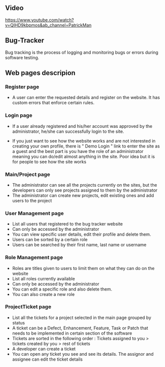 
<h2> Video </h1>

https://www.youtube.com/watch?v=QIHD9kbpmos&ab_channel=PatrickMan


<h2> Bug-Tracker </h1>

Bug tracking is the process of logging and monitoring bugs or errors during software testing.

<h2> Web pages descripion </h2>

<h3> Register page </h3>

- A user can enter the requested details and register on the website. It has custom errors that
  enforce certain rules.

<h3> Login page </h3>

- If a user already registered and his/her account was approved by the administrator, he/she can
  successfully login to the site.
  
- If you just want to see how the website works and are not interested in creating your own profile,
  there is " Demo Login " link to enter the site as a guest and the best part is you have the role of
  an administrator meaning you can do/edit almost anything in the site. Poor idea but it is for people
  to see how the site works

<h3> Main/Project page </h3>

- The administrator can see all the projects currently on the sites, but the developers can only see 
  projects assigned to them by the administrator
- The administrator can create new projects, edit existing ones and add users to the project

<h3> User Management page </h3>

- List all users that registered to the bug tracker website
- Can only be accessed by the administrator
- You can view specific user details, edit their profile and delete them. 
- Users can be sorted by a certain role
- Users can be searched by their first name, last name or username 

<h3> Role Management page </h3>

- Roles are titles given to users to limit them on what they can do on the website
- List all roles currently available
- Can only be accessed by the administrator
- You can edit a specific role and also delete them.
- You can also create a new role

<h3> ProjectTicket page </h3>

-  List all the tickets for a project selected in the main page grouped by status
-  A ticket can be a Defect, Enhancement, Feature, Task or Patch that needs to be
   implemented in certain section of the software
-  Tickets are sorted in the following order : Tickets assigned to you > tickets created by you > rest of tickets
-  A developer can create a ticket
-  You can open any ticket you see and see its details. The assignor and assignee can edit the ticket details



